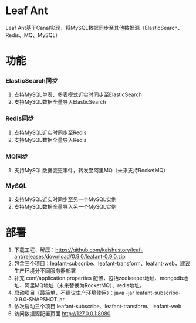 # Leaf Ant
Leaf Ant基于Canal实现，将MySQL数据同步至其他数据源（ElasticSearch、Redis、MQ、MySQL）
# 功能
### ElasticSearch同步
1. 支持MySQL单表、多表模式近实时同步至ElasticSearch
2. 支持MySQL数据全量导入ElasticSearch
### Redis同步
1. 支持MySQL近实时同步至Redis
2. 支持MySQL数据全量导入Redis
### MQ同步
1. 支持MySQL数据变更事件，转发至阿里MQ（未来支持RocketMQ）
### MySQL
1. 支持MySQL近实时同步至另一个MySQL实例
2. 支持MySQL数据全量导入另一个MySQL实例
# 部署
1. 下载工程、解压：https://github.com/kaishustory/leaf-ant/releases/download/0.9.0/leafant-0.9.0.zip
2. 包含三个项目：leafant-subscribe、leafant-transform、leafant-web，建议生产环境分不同服务器部署
3. 补充 conf/application.properties 配置，包括zookeeper地址、mongodb地址、阿里MQ地址（未来替换为RocketMQ）、redis地址。
4. 启动项目（最简单，不建议生产环境使用）：java -jar leafant-subscribe-0.9.0-SNAPSHOT.jar
5. 依次启动三个项目 leafant-subscribe、leafant-transform、leafant-web
6. 访问数据源配置页面 http://127.0.0.1:8080

